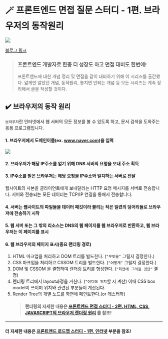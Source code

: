 # 🪄 프론트엔드 면접 질문 스터디 - 1편. 브라우저의 동작원리

![](https://velog.velcdn.com/images/mj9457/post/4417bb11-a9a7-483b-9c05-21bc84cd5141/image.png)

[블로그 링크](https://velog.io/@mj9457/%ED%94%84%EB%A1%A0%ED%8A%B8%EC%97%94%EB%93%9C-%EB%A9%B4%EC%A0%91-%EC%A7%88%EB%AC%B8-%EC%8A%A4%ED%84%B0%EB%94%94-1%ED%8E%B8.-%EB%B8%8C%EB%9D%BC%EC%9A%B0%EC%A0%80%EC%9D%98-%EB%8F%99%EC%9E%91%EC%9B%90%EB%A6%AC)

> ### 프론트엔드 개발자로 한층 더 성장도 하고 면접 대비도 한번에!
>
> 프론트엔드에 대한 개념 정리 및 면접을 같이 대비하기 위해 이 시리즈를 출간했다. 얇게만 알았던 개념, 동작원리, 놓치면 안되는 개념 등 모든 시리즈는 계속 정리해서 글을 작성할 것이다.

## ✔️ 브라우저의 동작 원리

`브라우저`란 인터넷에서 웹 서버의 모든 정보를 볼 수 있도록 하고, 문서 검색을 도와주는 응용 프로그램입니다.

#### 1. 브라우저에서 도메인이름(ex. www.naver.com)을 입력

![](https://velog.velcdn.com/images/mj9457/post/7da5cd1d-70d2-4b7a-8c40-7d0a2e9caf1f/image.png)

#### 2. 브라우저가 해당 IP주소를 얻기 위해 DNS 서버의 요청을 보내 주소 획득

#### 3. IP주소를 받은 브라우저는 해당 요청을 IP주소와 일치하는 서버로 전달

웹사이트의 사본을 클라이언트에게 보내달라는 HTTP 요청 메시지를 서버로 전송합니다. 서버와 전송되는 모든 데이터는 TCP/IP 연결을 통해서 전송합니다.

#### 4. 서버는 웹사이트의 파일들을 데이터 패킷이라 불리는 작은 일련의 덩어리들로 브라우저에 전송하기 시작

#### 5. 웹 서버 또는 그 밖의 리소스는 DNS의 웹 페이지를 웹 브라우저로 반환하고, 웹 브라우저는 이 페이지를 표시

#### 6. 웹 브라우저의 페이지 표시(중요 랜더링 경로)

1. HTML 마크업을 처리하고 DOM 트리를 빌드한다. (`"무엇을"` 그릴지 결정한다.)
2. CSS 마크업을 처리하고 CSSOM 트리를 빌드한다. (`"어떻게"` 그릴지 결정한다.)
3. DOM 및 CSSOM 을 결합하여 렌더링 트리를 형성한다. (`"화면에 그려질 것만"` 결정)
4. 렌더링 트리에서 layout과정을 거친다. (`"어디에 위치`할 지 계산)
   이때 CSS box model이 쓰이며 위치와 관련된 부분들이 계산된다.
5. Render Tree의 개별 노드를 화면에 페인트한다.(or 래스터화)
   > #### 랜더링의 자세한 내용은 [프론트엔드 면접 스터디 - 2편. HTML, CSS, JAVASCRIPT의 브라우저 랜더링 원리](https://velog.io/@mj9457/%ED%94%84%EB%A1%A0%ED%8A%B8%EC%97%94%EB%93%9C-%EB%A9%B4%EC%A0%91-%EC%A7%88%EB%AC%B8-%EC%8A%A4%ED%84%B0%EB%94%94-2%ED%8E%B8.-HTML-CSS-JAVASCRIPT%EC%9D%98-%EB%B8%8C%EB%9D%BC%EC%9A%B0%EC%A0%80-%EB%9E%9C%EB%8D%94%EB%A7%81-%EC%9B%90%EB%A6%AC) 를 참조!

---

>

#### 더 자세한 내용은 [프론트엔드 로드맵 스터디 - 1편. 인터넷](https://velog.io/@mj9457/%EC%9B%B9-%EB%B8%8C%EB%9D%BC%EC%9A%B0%EC%A0%80-%EC%A0%95%EB%A6%AC-1%ED%8E%B8-%EC%9D%B8%ED%84%B0%EB%84%B7) 부분을 참조!
